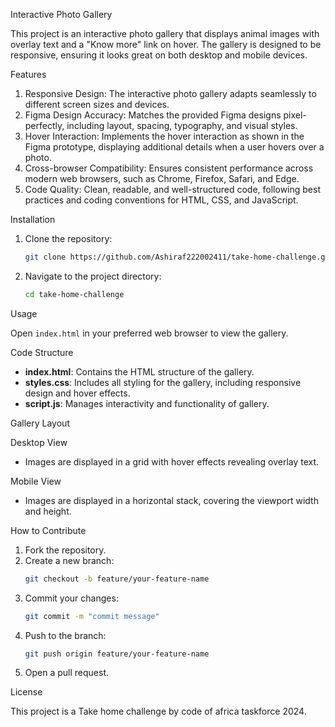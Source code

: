  Interactive Photo Gallery

This project is an interactive photo gallery that displays animal images with overlay text and a "Know more" link on hover. The gallery is designed to be responsive, ensuring it looks great on both desktop and mobile devices.

 Features

1. Responsive Design: The interactive photo gallery adapts seamlessly to different screen sizes and devices.
2. Figma Design Accuracy: Matches the provided Figma designs pixel-perfectly, including layout, spacing, typography, and visual styles.
3. Hover Interaction: Implements the hover interaction as shown in the Figma prototype, displaying additional details when a user hovers over a photo.
4. Cross-browser Compatibility: Ensures consistent performance across modern web browsers, such as Chrome, Firefox, Safari, and Edge.
5. Code Quality: Clean, readable, and well-structured code, following best practices and coding conventions for HTML, CSS, and JavaScript.

 Installation

1. Clone the repository:
    ```sh
    git clone https://github.com/Ashiraf222002411/take-home-challenge.git
    ```
2. Navigate to the project directory:
    ```sh
    cd take-home-challenge
    ```

 Usage

Open `index.html` in your preferred web browser to view the gallery.

 Code Structure

- **index.html**: Contains the HTML structure of the gallery.
- **styles.css**: Includes all styling for the gallery, including responsive design and hover effects.
- **script.js**: Manages interactivity and functionality of gallery.

 Gallery Layout

 Desktop View
- Images are displayed in a grid with hover effects revealing overlay text.

 Mobile View
- Images are displayed in a horizontal stack, covering the viewport width and height.

 How to Contribute

1. Fork the repository.
2. Create a new branch:
    ```sh
    git checkout -b feature/your-feature-name
    ```
3. Commit your changes:
    ```sh
    git commit -m "commit message"
    ```
4. Push to the branch:
    ```sh
    git push origin feature/your-feature-name
    ```
5. Open a pull request.

 License

This project is  a Take home challenge by code of africa taskforce 2024.



